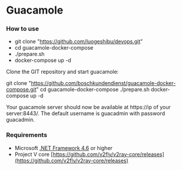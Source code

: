 # Guacamole

### How to use
- git clone "https://github.com/luogeshibu/devops.git"
- cd guacamole-docker-compose
- ./prepare.sh
- docker-compose up -d

Clone the GIT repository and start guacamole:

git clone "https://github.com/boschkundendienst/guacamole-docker-compose.git"
cd guacamole-docker-compose
./prepare.sh
docker-compose up -d

Your guacamole server should now be available at https://ip of your server:8443/. The default username is guacadmin with password guacadmin.

### Requirements  
- Microsoft [.NET Framework 4.6](https://docs.microsoft.com/zh-cn/dotnet/framework/install/guide-for-developers) or higher
- Project V core [https://github.com/v2fly/v2ray-core/releases](https://github.com/v2fly/v2ray-core/releases)
